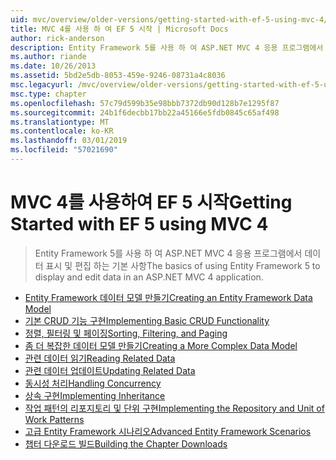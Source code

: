 ```yaml
---
uid: mvc/overview/older-versions/getting-started-with-ef-5-using-mvc-4/index
title: MVC 4를 사용 하 여 EF 5 시작 | Microsoft Docs
author: rick-anderson
description: Entity Framework 5를 사용 하 여 ASP.NET MVC 4 응용 프로그램에서 데이터 표시 및 편집 하는 기본 사항
ms.author: riande
ms.date: 10/26/2013
ms.assetid: 5bd2e5db-8053-459e-9246-08731a4c8036
msc.legacyurl: /mvc/overview/older-versions/getting-started-with-ef-5-using-mvc-4
msc.type: chapter
ms.openlocfilehash: 57c79d599b35e98bbb7372db90d128b7e1295f87
ms.sourcegitcommit: 24b1f6decbb17bb22a45166e5fdb0845c65af498
ms.translationtype: MT
ms.contentlocale: ko-KR
ms.lasthandoff: 03/01/2019
ms.locfileid: "57021690"
---
```

<a name="getting-started-with-ef-5-using-mvc-4"></a><span data-ttu-id="fa06c-103">MVC 4를 사용하여 EF 5 시작</span><span class="sxs-lookup"><span data-stu-id="fa06c-103">Getting Started with EF 5 using MVC 4</span></span>
====================
> <span data-ttu-id="fa06c-104">Entity Framework 5를 사용 하 여 ASP.NET MVC 4 응용 프로그램에서 데이터 표시 및 편집 하는 기본 사항</span><span class="sxs-lookup"><span data-stu-id="fa06c-104">The basics of using Entity Framework 5 to display and edit data in an ASP.NET MVC 4 application.</span></span>


- [<span data-ttu-id="fa06c-105">Entity Framework 데이터 모델 만들기</span><span class="sxs-lookup"><span data-stu-id="fa06c-105">Creating an Entity Framework Data Model</span></span>](creating-an-entity-framework-data-model-for-an-asp-net-mvc-application.md)
- [<span data-ttu-id="fa06c-106">기본 CRUD 기능 구현</span><span class="sxs-lookup"><span data-stu-id="fa06c-106">Implementing Basic CRUD Functionality</span></span>](implementing-basic-crud-functionality-with-the-entity-framework-in-asp-net-mvc-application.md)
- [<span data-ttu-id="fa06c-107">정렬, 필터링 및 페이징</span><span class="sxs-lookup"><span data-stu-id="fa06c-107">Sorting, Filtering, and Paging</span></span>](sorting-filtering-and-paging-with-the-entity-framework-in-an-asp-net-mvc-application.md)
- [<span data-ttu-id="fa06c-108">좀 더 복잡한 데이터 모델 만들기</span><span class="sxs-lookup"><span data-stu-id="fa06c-108">Creating a More Complex Data Model</span></span>](creating-a-more-complex-data-model-for-an-asp-net-mvc-application.md)
- [<span data-ttu-id="fa06c-109">관련 데이터 읽기</span><span class="sxs-lookup"><span data-stu-id="fa06c-109">Reading Related Data</span></span>](reading-related-data-with-the-entity-framework-in-an-asp-net-mvc-application.md)
- [<span data-ttu-id="fa06c-110">관련 데이터 업데이트</span><span class="sxs-lookup"><span data-stu-id="fa06c-110">Updating Related Data</span></span>](updating-related-data-with-the-entity-framework-in-an-asp-net-mvc-application.md)
- [<span data-ttu-id="fa06c-111">동시성 처리</span><span class="sxs-lookup"><span data-stu-id="fa06c-111">Handling Concurrency</span></span>](handling-concurrency-with-the-entity-framework-in-an-asp-net-mvc-application.md)
- [<span data-ttu-id="fa06c-112">상속 구현</span><span class="sxs-lookup"><span data-stu-id="fa06c-112">Implementing Inheritance</span></span>](implementing-inheritance-with-the-entity-framework-in-an-asp-net-mvc-application.md)
- [<span data-ttu-id="fa06c-113">작업 패턴의 리포지토리 및 단위 구현</span><span class="sxs-lookup"><span data-stu-id="fa06c-113">Implementing the Repository and Unit of Work Patterns</span></span>](implementing-the-repository-and-unit-of-work-patterns-in-an-asp-net-mvc-application.md)
- [<span data-ttu-id="fa06c-114">고급 Entity Framework 시나리오</span><span class="sxs-lookup"><span data-stu-id="fa06c-114">Advanced Entity Framework Scenarios</span></span>](advanced-entity-framework-scenarios-for-an-mvc-web-application.md)
- [<span data-ttu-id="fa06c-115">챕터 다운로드 빌드</span><span class="sxs-lookup"><span data-stu-id="fa06c-115">Building the Chapter Downloads</span></span>](building-the-ef5-mvc4-chapter-downloads.md)
